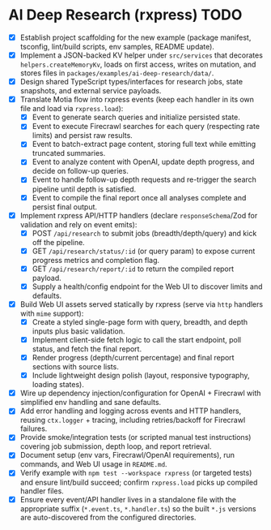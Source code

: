 # AI Deep Research (rxpress) TODO

- [x] Establish project scaffolding for the new example (package manifest, tsconfig, lint/build scripts, env samples, README update).
- [x] Implement a JSON-backed KV helper under `src/services` that decorates `helpers.createMemoryKv`, loads on first access, writes on mutation, and stores files in `packages/examples/ai-deep-research/data/`.
- [x] Design shared TypeScript types/interfaces for research jobs, state snapshots, and external service payloads.
- [x] Translate Motia flow into rxpress events (keep each handler in its own file and load via `rxpress.load`):
  - [x] Event to generate search queries and initialize persisted state.
  - [x] Event to execute Firecrawl searches for each query (respecting rate limits) and persist raw results.
  - [x] Event to batch-extract page content, storing full text while emitting truncated summaries.
  - [x] Event to analyze content with OpenAI, update depth progress, and decide on follow-up queries.
  - [x] Event to handle follow-up depth requests and re-trigger the search pipeline until depth is satisfied.
  - [x] Event to compile the final report once all analyses complete and persist final output.
- [x] Implement rxpress API/HTTP handlers (declare `responseSchema`/Zod for validation and rely on event emits):
  - [x] POST `/api/research` to submit jobs (breadth/depth/query) and kick off the pipeline.
  - [x] GET `/api/research/status/:id` (or query param) to expose current progress metrics and completion flag.
  - [x] GET `/api/research/report/:id` to return the compiled report payload.
  - [x] Supply a health/config endpoint for the Web UI to discover limits and defaults.
- [x] Build Web UI assets served statically by rxpress (serve via `http` handlers with `mime` support):
  - [x] Create a styled single-page form with query, breadth, and depth inputs plus basic validation.
  - [x] Implement client-side fetch logic to call the start endpoint, poll status, and fetch the final report.
  - [x] Render progress (depth/current percentage) and final report sections with source lists.
  - [x] Include lightweight design polish (layout, responsive typography, loading states).
- [x] Wire up dependency injection/configuration for OpenAI + Firecrawl with simplified env handling and sane defaults.
- [x] Add error handling and logging across events and HTTP handlers, reusing `ctx.logger` + tracing, including retries/backoff for Firecrawl failures.
- [x] Provide smoke/integration tests (or scripted manual test instructions) covering job submission, depth loop, and report retrieval.
- [x] Document setup (env vars, Firecrawl/OpenAI requirements), run commands, and Web UI usage in `README.md`.
- [x] Verify example with `npm test --workspace rxpress` (or targeted tests) and ensure lint/build succeed; confirm `rxpress.load` picks up compiled handler files.
- [x] Ensure every event/API handler lives in a standalone file with the appropriate suffix (`*.event.ts`, `*.handler.ts`) so the built `*.js` versions are auto-discovered from the configured directories.
